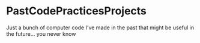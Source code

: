 # PastCodePracticesProjects
Just a bunch of computer code I've made in the past that might be useful in the future... you never know

